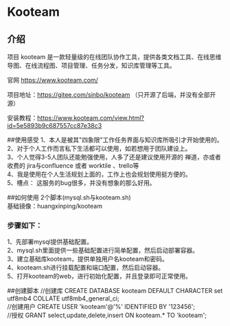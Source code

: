 # Kooteam ## 介绍项目 kooteam 是一款轻量级的在线团队协作工具，提供各类文档工具、在线思维导图、在线流程图、项目管理、任务分发，知识库管理等工具。  官网 https://www.kooteam.com/项目地址：https://gitee.com/sinbo/kooteam （只开源了后端，并没有全部开源）安装教程：https://www.kooteam.com/view.html?id=5e5893b9c687557cc87e38c3##使用感受1、本人是被其"四象限"工作任务界面与知识库所吸引才开始使用的。  2、对于个人工作而言私下生活都可以使用，如若想用于团队建设上。  3、个人觉得3-5人团队还能勉强使用，人多了还是建议使用开源的 禅道，亦或者 收费的 jira与confluence 或者 worktile 、trello等  4、我是使用在个人生活规划上面的，工作上也会规划使用挺方便的。  5、槽点： 这服务的bug很多，并没有想象的那么好用。##如何使用2个脚本(mysql.sh与kooteam.sh)  基础镜像：huangxinping/kooteam  ### 步骤如下：  1、先部署mysql提供基础配置。  2、mysql.sh里面提供一些基础配置进行简单配置，然后启动部署容器。  3、建立基础库kooteam，提供单独用户名kooteam和密码。   4、kooteam.sh进行挂载配置和端口配置，然后启动容器。   5、打开kooteam的web，进行初始化配置，并且登录即可正常使用。##创建脚本//创建库CREATE DATABASE kooteam DEFAULT CHARACTER set utf8mb4 COLLATE utf8mb4_general_ci;  //创建用户CREATE USER  'kooteam'@'%' IDENTIFIED BY '123456';  //授权GRANT select,update,delete,insert ON  kooteam.*  TO  'kooteam';  